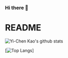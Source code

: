 ### Hi there 👋

<!--
**fireblue95/fireblue95** is a ✨ _special_ ✨ repository because its `README.md` (this file) appears on your GitHub profile.

Here are some ideas to get you started:

- 🔭 I’m currently working on ...
- 🌱 I’m currently learning ...
- 👯 I’m looking to collaborate on ...
- 🤔 I’m looking for help with ...
- 💬 Ask me about ...
- 📫 How to reach me: ...
- 😄 Pronouns: ...
- ⚡ Fun fact: ...
-->

# README

![Yi-Chen Kao's github stats](https://github-readme-stats-sigma-five.vercel.app/api?username=fireblue95&theme=vue-dark&show_icons=true)

<!-- [![Top Langs](https://github-readme-stats.vercel.app/api/top-langs/?username=fireblue95&langs_count=10&layout=compact)] -->

<!-- [![Top Langs](https://github-readme-stats.vercel.app/api/top-langs/?username=fireblue95&layout=donut&langs_count=10)] -->

<!-- 
[![Top Langs](https://github-readme-stats.vercel.app/api/top-langs/?username=fireblue95&layout=donut-vertical&langs_count=10)] -->

[![Top Langs](https://github-readme-stats-sigma-five.vercel.app/api/top-langs/?username=fireblue95&layout=pie&langs_count=10)]
